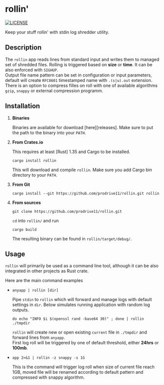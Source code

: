 # rollin'

[![LICENSE](https://img.shields.io/github/license/prodrive11/rollin)](LICENSE)

Keep your stuff rollin' with stdin log shredder utility. 


## Description

The `rollin` app reads lines from standard input and writes them to managed set of shredded files. Rolling is triggered based on **size** or **time**. It can be also enforced with `SIGHUP`.  
Output file name pattern can be set in configuration or input parameters, default will create `RFC8601` timestamped name with `.(s|u).out` extension.  
There is an option to compress filles on roll with one of available algorithms `gzip`, `snappy` or external compression programm.


## Installation

1. **Binaries**

   Binaries are available for download [here][releases]. Make sure to put the
   path to the binary into your `PATH`.

2. **From Crates.io**

   This requires at least [Rust] 1.35 and Cargo to be installed.

   ```
   cargo install rollin
   ```

   This will download and compile `rollin`. Make sure you add Cargo bin directory to your `PATH`.

3. **From Git**

   ```
   cargo install --git https://github.com/prodrive11/rollin.git rollin
   ```

4. **From sources**

   ```
   git clone https://github.com/prodrive11/rollin.git
   ```

   `cd` into `rollin/` and run

   ```
   cargo build
   ```

   The resulting binary can be found in `rollin/target/debug/`.


## Usage

`rollin` will primarily be used as a command line tool, although it can be also integrated in other projects as Rust crate.

Here are the main command examples

- `anyapp | rollin [dir] `

    Pipe `stdin` to `rollin` which will forward and manage logs with default settings in `dir`.
    Below simulates running application with random log outputs.

    ```console
    do echo "INFO $i $(openssl rand -base64 30)" ; done | rollin ./tmpdir
    ```

    `rollin` will create new or open existing `current` file in `./tmpdir` and forward lines from `anyapp`.  
    First log roll will be triggered by one of default threshold, either **24hrs** or **100mb**. 

- `app 2>&1 | rollin -z snappy -s 1G`

    This is the command will trigger log roll when size of current file reach 1GB, moved file will be renamed according to default pattern and compressed with snappy algorithm.
